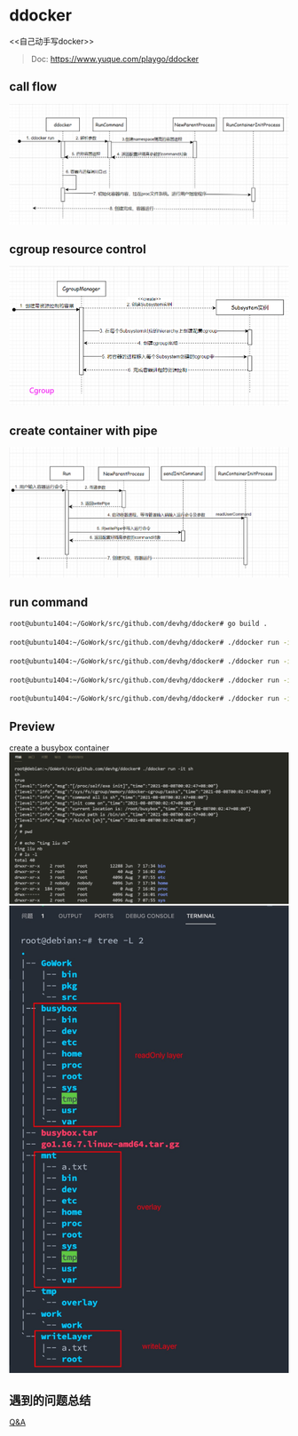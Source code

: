 # ddocker

<<自己动手写docker>>

> Doc: <https://www.yuque.com/playgo/ddocker>

## call flow

![ddocker](imgs/ddocker.png)

## cgroup resource control

![ddocker](imgs/cgroup.png)

## create container with pipe

![ddocker](imgs/ddocker-pipe.png)

## run command

```bash
root@ubuntu1404:~/GoWork/src/github.com/devhg/ddocker# go build .

root@ubuntu1404:~/GoWork/src/github.com/devhg/ddocker# ./ddocker run -it -mm 100m stress --vm-bytes 200m --vm-keep -m 1

root@ubuntu1404:~/GoWork/src/github.com/devhg/ddocker# ./ddocker run -it -mm 100m -cpushare 512 stress --vm-bytes 200m --vm-keep -m 1

root@ubuntu1404:~/GoWork/src/github.com/devhg/ddocker# ./ddocker run -it ls -l

root@ubuntu1404:~/GoWork/src/github.com/devhg/ddocker# ./ddocker run -it bash
```

## Preview

create a busybox container
![](./imgs/create-busybox-container.png)
![](./imgs/overlay.jpg)

## 遇到的问题总结

[Q&A](./problems.md)
